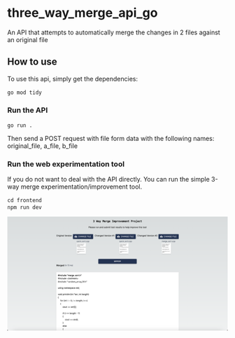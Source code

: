 # three_way_merge_api_go
 An API that attempts to automatically merge the changes in 2 files against an original file

## How to use

To use this api, simply get the dependencies:
```shell
go mod tidy
```

### Run the API

```shell
go run .
```

Then send a POST request with file form data with the following names:
original_file, a_file, b_file

### Run the web experimentation tool

If you do not want to deal with the API directly. You can run the simple 3-way merge experimentation/improvement tool.

```shell
cd frontend
npm run dev
```

![Demo](https://github.com/rulecoconuts/three_way_merge_api_go/blob/160f27c87b9f8149e3676e1d994db6b0c6198603/merge_web.png "Demo")